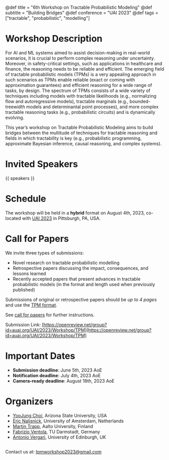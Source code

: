 @def title = "6th Workshop on Tractable Probabilistic Modeling"
@def subtitle = "Building Bridges"
@def conference = "UAI 2023"
@def tags = ["tractable", "probabilistic", "modelling"]

# Workshop Description
For AI and ML systems aimed to assist decision-making in real-world scenarios, it is crucial to perform complex reasoning under uncertainty. Moreover, in safety-critical settings, such as applications in healthcare and finance, the reasoning needs to be reliable and efficient. The emerging field of tractable probabilistic models (TPMs) is a very appealing approach in such scenarios as TPMs enable reliable (exact or coming with approximation guarantees) and efficient reasoning for a wide range of tasks, by design. The spectrum of TPMs consists of a wide variety of techniques including models with tractable likelihoods (e.g., normalizing flow and autoregressive models), tractable marginals (e.g., bounded-treewidth models and determinantal point processes), and more complex tractable reasoning tasks (e.g., probabilistic circuits) and is dynamically evolving.

This year’s workshop on Tractable Probabilistic Modeling aims to build bridges between the multitude of techniques for tractable reasoning and fields in which tractability is key (e.g., probabilistic programming, approximate Bayesian inference, causal reasoning, and complex systems).

# Invited Speakers
{{ speakers }} 

# Schedule
The workshop will be held in a **hybrid** format on August 4th, 2023, co-located with [UAI 2023](https://www.auai.org/uai2023/) in Pittsburgh, PA, USA.

# Call for Papers
We invite three types of submissions:

- Novel research on tractable probabilistic modelling
- Retrospective papers discussing the impact, consequences, and lessons learned
- Recently accepted papers that present advances in tractable probabilistic models (in the format and length used when previously published)

Submissions of original or retrospective papers should be _up to 4 pages_ and use the [TPM format](/assets/tpm2023-template.zip). 

See [call for papers](/cfp/) for further instructions.

Submission Link: [https://openreview.net/group?id=auai.org/UAI/2023/Workshop/TPM](https://openreview.net/group?id=auai.org/UAI/2023/Workshop/TPM)

# Important Dates

- **Submission deadline**: June 5th, 2023 AoE
- **Notification deadline**: July 4th, 2023 AoE
- **Camera-ready deadline**: August 18th, 2023 AoE

# Organizers 

* [YooJung Choi](https://yoojungchoi.github.io/), Arizona State University, USA
* [Eric Nalisnick](https://enalisnick.github.io/), University of Amsterdam, Netherlands
* [Martin Trapp](https://trappmartin.github.io/), Aalto University, Finland
* [Fabrizio Ventola](https://www.aiml.informatik.tu-darmstadt.de/people/fventola/), TU Darmstadt, Germany
* [Antonio Vergari](nolovedeeplearning.com), University of Edinburgh, UK

##

Contact us at:  [tpmworkshop2023@gmail.com](mailto:tpmworkshop2023@gmail.com)
